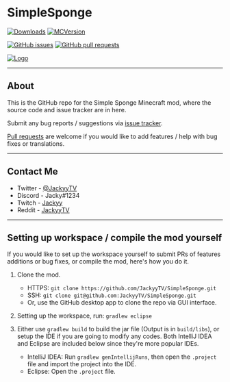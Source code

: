# SimpleSponge

[![Downloads](http://cf.way2muchnoise.eu/full_simple-sponge_downloads.svg)](https://minecraft.curseforge.com/projects/simple-sponge) [![MCVersion](http://cf.way2muchnoise.eu/versions/simple-sponge.svg)](https://minecraft.curseforge.com/projects/simple-sponge)

[![GitHub issues](https://img.shields.io/github/issues/JackyyTV/SimpleSponge.svg)](https://github.com/JackyyTV/SimpleSponge/issues) [![GitHub pull requests](https://img.shields.io/github/issues-pr/JackyyTV/SimpleSponge.svg)](https://github.com/JackyyTV/SimpleSponge/pulls)

[![Logo](https://i.gyazo.com/c21d28bc15d3fa76bc753f0a93942b71.png)](https://minecraft.curseforge.com/projects/simple-sponge)

---

## About

This is the GitHub repo for the Simple Sponge Minecraft mod, where the source code and issue tracker are in here.

Submit any bug reports / suggestions via [issue tracker](https://github.com/JackyyTV/SimpleSponge/issues).

[Pull requests](https://github.com/JackyyTV/SimpleSponge/pulls) are welcome if you would like to add features / help with bug fixes or translations.

---

## Contact Me

- Twitter - [@JackyyTV](https://twitter.com/JackyyTV)
- Discord - Jacky#1234
- Twitch - [Jackyy](https://www.twitch.tv/jackyy)
- Reddit - [JackyyTV](https://www.reddit.com/message/compose/?to=JackyyTV)

---

## Setting up workspace / compile the mod yourself

If you would like to set up the workspace yourself to submit PRs of features additions or bug fixes, or compile the mod, here's how you do it.

1. Clone the mod.
    - HTTPS: `git clone https://github.com/JackyyTV/SimpleSponge.git`
    - SSH: `git clone git@github.com:JackyyTV/SimpleSponge.git`
    - Or, use the GitHub desktop app to clone the repo via GUI interface.

2. Setting up the workspace, run: `gradlew eclipse`

3. Either use `gradlew build` to build the jar file (Output is in `build/libs`), or setup the IDE if you are going to modify any codes. Both IntelliJ IDEA and Eclipse are included below since they're more popular IDEs.
    - IntelliJ IDEA: Run `gradlew genIntellijRuns`, then open the `.project` file and import the project into the IDE.
    - Eclipse: Open the `.project` file.
